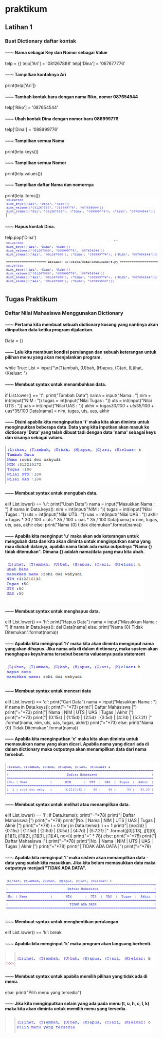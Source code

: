 # praktikum 

## Latihan 1

### Buat Dictionary daftar kontak
#### ~~~ Nama sebagai Key dan Nomor sebagai Value
telp = {}
telp['Ari'] = '081267888'
telp['Dina'] = '087677776'
#### ~~~ Tampilkan kontaknya Ari
print(telp['Ari'])
#### ~~~ Tambah kontak baru dengan nama Riko, nomor 087654544
telp['Riko'] = '087654544'
#### ~~~ Ubah kontak Dina dengan nomor baru 088999776
telp['Dina'] = '088999776'
#### ~~~ Tampilkan semua Nama
print(telp.keys())
#### ~~~ Tampilkan semua Nomor
print(telp.values())
#### ~~~ Tampilkan daftar Nama dan nomornya
print(telp.items())
![gambar1](gambar/pk1.png)
#### ~~~ Hapus kontak Dina.
telp.pop('Dina')
![gambar1](gambar/pk2.png)

## Tugas Praktikum

### Daftar Nilai Mahasiswa Menggunakan Dictionary
#### ~~~ Pertama kita membuat sebuah dictionary kosong yang nantinya akan diinputkan data ketika program dijalankan.
Data = {}
#### ~~~ Lalu kita membuat kondisi perulangan dan sebuah keterangan untuk pilihan menu yang akan menjalankan program.
while True:
    List = input("\n(T)ambah, (U)bah, (H)apus, (C)ari, (L)ihat, (K)eluar: ")
#### ~~~ Membuat syntax untuk menambahkan data.
if List.lower() == 't':
        print("Tambah Data")
        nama = input("Nama           : ")
        nim = int(input("NIM            : "))
        tugas = int(input("Nilai Tugas    : "))
        uts = int(input("Nilai UTS      : "))
        uas = int(input("Nilai UAS      : "))
        akhir = tugas*30/100 + uts*35/100 + uas*35/100
        Data[nama] = nim, tugas, uts, uas, akhir
#### ~~~ Disini apabila kita menginputkan 't' maka kita akan diminta untuk menginputkan beberapa data. Data yang kita inputkan akan masuk ke dictionary 'Data' yang telah dibuat tadi dengan data 'nama' sebagai keys dan sisanya sebagai values. 
![gambar1](gambar/pk3.png)
#### ~~~ Membuat syntax untuk mengubah data.
elif List.lower() == 'u':
        print("Ubah Data")
        nama = input("Masukkan Nama  : ")
        if nama in Data.keys():
            nim = int(input("NIM            : "))
            tugas = int(input("Nilai Tugas    : "))
            uts = int(input("Nilai UTS      : "))
            uas = int(input("Nilai UAS      : "))
            akhir = tugas * 30 / 100 + uts * 35 / 100 + uas * 35 / 100
            Data[nama] = nim, tugas, uts, uas, akhir
        else:
            print("Nama {0} tidak ditemukan".format(nama))
#### ~~~ Apabila kita menginput 'u' maka akan ada keterangan untuk mengubah data dan kita akan diminta untuk menginputkan nama yang mau diubah datanya, apabila nama tidak ada maka outputnya "Nama {} tidak ditemukan". Dimana {} adalah nama/data yang mau kita ubah.
![gambar1](gambar/pk4.png)
#### ~~~ Membuat syntax untuk menghapus data.
elif List.lower() == 'h':
        print("Hapus Data")
        nama = input("Masukkan Nama  : ")
        if nama in Data.keys():
            del Data[nama]
        else:
            print("Nama {0} Tidak Ditemukan".format(nama))
#### ~~~ Apabila kita menginput 'h' maka kita akan diminta menginput nama yang akan dihapus. Jika nama ada di dalam dictionary, maka system akan menghapus keys/nama tersebut beserta valuesnya pada statement
![gambar1](gambar/pk5.png)
#### ~~~ Membuat syntax untuk mencari data
elif List.lower() == 'c':
        print("Cari Data")
        nama = input("Masukkan Nama : ")
        if nama in Data.keys():
            print("="*73)
            print("|                             Daftar Mahasiswa                          |")
            print("="*73)
            print("| Nama            |       NIM       |  UTS  |  UAS  |  Tugas  |  Akhir  |")
            print("="*73)
            print("| {0:15s} | {1:15d} | {2:5d} | {3:5d} | {4:7d} | {5:7.2f} |"
                  .format(nama, nim, uts, uas, tugas, akhir))
            print("="*73)
        else:
            print("Nama {0} Tidak Ditemukan".format(nama))
#### ~~~ Apabila kita menginputkan 'c' maka kita akan diminta untuk memasukkan nama yang akan dicari. Apabila nama yang dicari ada di dalam dictionary maka outputnya akan menampilkan data dari nama tersebut.
![gambar1](gambar/pk6.png)
#### ~~~ Membuat syntax untuk melihat atau menampilkan data.
elif List.lower() == 'l':
        if Data.items():
            print("="*78)
            print("|                               Daftar Mahasiswa                             |")
            print("="*78)
            print("|No. | Nama            |       NIM       |  UTS  |  UAS  |  Tugas  |  Akhir  |")
            print("="*78)
            i = 0
            for j in Data.items():
                i += 1
                print("| {no:2d} | {0:15s} | {1:15d} | {2:5d} | {3:5d} | {4:7d} | {5:7.2f} |"
                      .format(j[0][:13], j[1][0], j[1][1], j[1][2], j[1][3], j[1][4], no=i))
            print("=" * 78)
        else:
            print("="*78)
            print("|                               Daftar Mahasiswa                             |")
            print("="*78)
            print("|No. | Nama            |       NIM       |  UTS  |  UAS  |  Tugas  |  Akhir  |")
            print("="*78)
            print("|                                TIDAK ADA DATA                              |")
            print("="*78)            
#### ~~~ Apabila kita menginput 'l' maka sistem akan menampilkan data - data yang sudah kita masukkan. Jika kita belum memasukkan data maka outputnya menjadi "TIDAK ADA DATA".
![gambar1](gambar/pk7.png)
#### ~~~ Membuat syntax untuk menghentikan perulangan.
 elif List.lower() == 'k':
            break
#### ~~~ Apabila kita menginput 'k' maka program akan langsung berhenti.
![gambar1](gambar/pk8.png)
#### ~~~ Membuat syntax untuk apabila memilih pilihan yang tidak ada di menu.
 else:
        print("Pilih menu yang tersedia")
#### ~~~ Jika kita menginputkan selain yang ada pada menu (t, u, h, c, l, k) maka kita akan diminta untuk memilih menu yang tersedia.
![gambar1](gambar/pk9.png)
